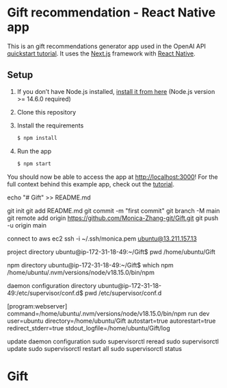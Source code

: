 # Gift recommendation - React Native app

This is an gift recommendations generator app used in the OpenAI API [quickstart tutorial](https://platform.openai.com/docs/quickstart). It uses the [Next.js](https://nextjs.org/) framework with [React Native](https://reactnative.dev/).

## Setup

1. If you don’t have Node.js installed, [install it from here](https://nodejs.org/en/) (Node.js version >= 14.6.0 required)

2. Clone this repository

3. Install the requirements

   ```bash
   $ npm install
   ```

4. Run the app

   ```bash
   $ npm start
   ```

You should now be able to access the app at [http://localhost:3000](http://localhost:3000)! For the full context behind this example app, check out the [tutorial](https://platform.openai.com/docs/quickstart).

echo "# Gift" >> README.md

git init
git add README.md
git commit -m "first commit"
git branch -M main
git remote add origin https://github.com/Monica-Zhang-git/Gift.git
git push -u origin main

connect to aws ec2
ssh -i ~/.ssh/monica.pem ubuntu@13.211.157.13

project directory
ubuntu@ip-172-31-18-49:~/Gift$ pwd
/home/ubuntu/Gift

npm directory
ubuntu@ip-172-31-18-49:~/Gift$ which npm
/home/ubuntu/.nvm/versions/node/v18.15.0/bin/npm

daemon configuration directory
ubuntu@ip-172-31-18-49:/etc/supervisor/conf.d$ pwd
/etc/supervisor/conf.d

[program:webserver]
command=/home/ubuntu/.nvm/versions/node/v18.15.0/bin/npm run dev
user=ubuntu
directory=/home/ubuntu/Gift
autostart=true
autorestart=true
redirect_stderr=true
stdout_logfile=/home/ubuntu/Gift/log

update daemon configuration
sudo supervisorctl reread
sudo supervisorctl update
sudo supervisorctl restart all
sudo supervisorctl status
# Gift
